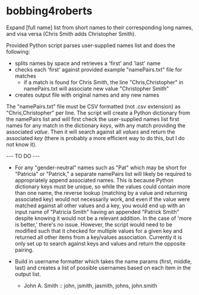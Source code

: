 # bobbing4roberts
Expand [full name] list from short names to their corresponding long names, and visa versa (Chris Smith adds Christopher Smith).

Provided Python script parses user-supplied names list and does the following:
* splits names by space and retrieves a 'first' and 'last' name
* checks each 'first' against provided example "namePairs.txt" file for matches
  - if a match is found for Chris Smith, the line "Chris,Christopher" in namePairs.txt will associate new value "Christopher Smith"
* creates output file with original names and any new names

The "namePairs.txt" file must be CSV formatted (not .csv extension) as "Chris,Christopher" per line.
The script will create a Python dictionary from the namePairs list and will first check the user-supplied names list first names for any match in the dictionary *keys*, with any match providing the associated *value*. Then it will search against all *values* and return the associated *key* (there is probably a more efficient way to do this, but I do not know it).

--- TO DO ---
* For any "gender-neutral" names such as "Pat" which may be short for "Patricia" or "Patrick," a separate namePairs list will likely be required to appropriately append associated names. This is because Python dictionary keys must be unique, so while the values could contain more than one name, the reverse lookup (matching by a value and returning associated key) would not necessarily work, and even if the value were matched against all other values and a key, you would end up with an input name of "Patricia Smith" having an appended "Patrick Smith" despite knowing it would not be a relevant addition. In the case of 'more is better,' there's no issue. However, the script would need to be modified such that it checked for multiple values for a given key and returned all other items from a key/values association. Currently it is only set up to search against keys and values and return the opposite pairing.

* Build in username formatter which takes the name params (first, middle, last) and creates a list of possible usernames based on each item in the output list.
  - John A. Smith  ::  john, jsmith, jasmith, johns, john.smith

